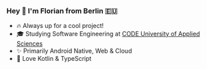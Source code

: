 ### Hey 👋 I'm Florian from Berlin 🇪🇺

- 🔥 Always up for a cool project!
- 🎓 Studying Software Engineering at [CODE University of Applied Sciences](https://code.berlin)
- ✨ Primarily Android Native, Web & Cloud
- 💜 Love Kotlin & TypeScript

<!--
**koenidv/koenidv** is a ✨ _special_ ✨ repository because its `README.md` (this file) appears on your GitHub profile.

Here are some ideas to get you started:

- 🔭 I’m currently working on ...
- 🌱 I’m currently learning ...
- 👯 I’m looking to collaborate on ...
- 🤔 I’m looking for help with ...
- 💬 Ask me about ...
- 📫 How to reach me: ...
- 😄 Pronouns: ...
- ⚡ Fun fact: ...
-->
